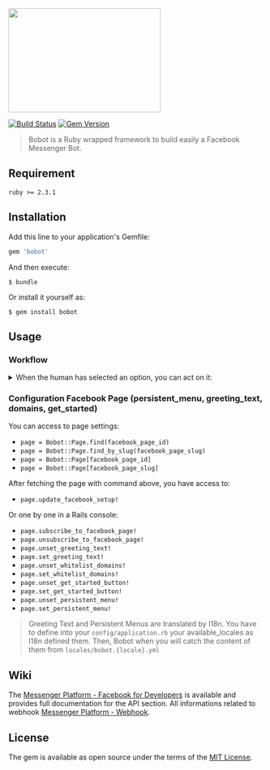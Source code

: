 <img src="https://raw.githubusercontent.com/navidemad/bobot/master/assets/images/bobot-logo.png" width="300" height="205" />
 
[![Build Status](https://travis-ci.org/navidemad/bobot.svg?branch=master)](https://travis-ci.org/navidemad/bobot) [![Gem Version](https://img.shields.io/gem/v/bobot.svg?style=flat)](https://rubygems.org/gems/bobot)
 
> Bobot is a Ruby wrapped framework to build easily a Facebook Messenger Bot.</b>

## Requirement
`ruby >= 2.3.1`

## Installation

Add this line to your application's Gemfile:

```ruby
gem 'bobot'
```

And then execute:

    $ bundle

Or install it yourself as:

    $ gem install bobot
    
## Usage

### Workflow

<details>
  <summary>When the human has selected an option, you can act on it:</summary>
  <p>
  
    ### Configuration in Rails app

    Run the command to install basic files: 
    ```ruby
    rails g bobot:install
    ```
    - add config/initializers/bobot.rb
    - edit config/routes.rb
    - add config/locales/bobot.en.yml
    - add config/locales/bobot.fr.yml
    - app/bobot/workflow.rb

    -----

    Then, add `bobot` section into `secrets.yml`:
    ```yml
    development:
      bobot:
        app_id: "123"
        app_secret: "456"
        verify_token: "your token"
        domains: "whitelisted-domain.com,second-whitelisted-domain.com"
        debug_log: true
        async: false
        pages: 
          - slug: "facebook_1"
            language: "fr"
            page_id: "789"
            page_access_token: "abc"
            get_started_payload: "get_started"
    ```

    -----

    Now to create the workflow of your bot all the code will go into the file:
    - `app/bobot/workflow.rb`
    
  </p>
</details>

### Configuration Facebook Page (persistent_menu, greeting_text, domains, get_started)

You can access to page settings:
- `page = Bobot::Page.find(facebook_page_id)`
- `page = Bobot::Page.find_by_slug(facebook_page_slug)`
- `page = Bobot::Page[facebook_page_id]`
- `page = Bobot::Page[facebook_page_slug]`

After fetching the page with command above, you have access to:
- `page.update_facebook_setup!`

Or one by one in a Rails console:
- `page.subscribe_to_facebook_page!`
- `page.unsubscribe_to_facebook_page!`
- `page.unset_greeting_text!`
- `page.set_greeting_text!`
- `page.unset_whitelist_domains!`
- `page.set_whitelist_domains!`
- `page.unset_get_started_button!`
- `page.set_get_started_button!`
- `page.unset_persistent_menu!`
- `page.set_persistent_menu!`

> Greeting Text and Persistent Menus are translated by I18n.
> You have to define into your `config/application.rb` your available_locales as I18n defined them.
> Then, Bobot when you will catch the content of them from `locales/bobot.{locale}.yml`

## Wiki
The [Messenger Platform - Facebook for Developers](https://developers.facebook.com/docs/messenger-platform) is available and provides full documentation for the API section.
All informations related to webhook [Messenger Platform - Webhook](https://developers.facebook.com/docs/messenger-platform/webhook-reference).

## License
The gem is available as open source under the terms of the [MIT License](MIT-LICENSE).